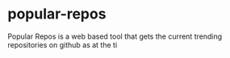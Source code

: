 # popular-repos
Popular Repos is a web based tool that gets the current trending repositories on github as at the ti
